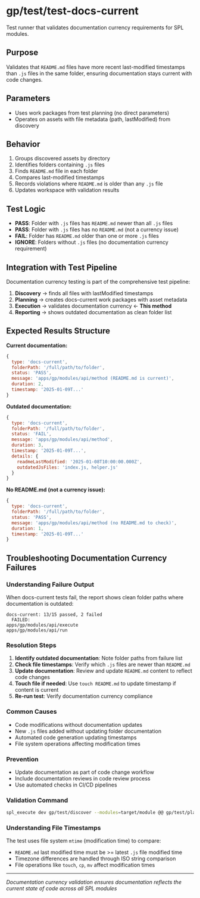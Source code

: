 # gp/test/test-docs-current

Test runner that validates documentation currency requirements for SPL modules.

## Purpose
Validates that `README.md` files have more recent last-modified timestamps than `.js` files in the same folder, ensuring documentation stays current with code changes.

## Parameters
- Uses work packages from test planning (no direct parameters)
- Operates on assets with file metadata (path, lastModified) from discovery

## Behavior
1. Groups discovered assets by directory
2. Identifies folders containing `.js` files
3. Finds `README.md` file in each folder
4. Compares last-modified timestamps
5. Records violations where `README.md` is older than any `.js` file
6. Updates workspace with validation results

## Test Logic
- **PASS**: Folder with `.js` files has `README.md` newer than all `.js` files
- **PASS**: Folder with `.js` files has no `README.md` (not a currency issue)
- **FAIL**: Folder has `README.md` older than one or more `.js` files
- **IGNORE**: Folders without `.js` files (no documentation currency requirement)

## Integration with Test Pipeline
Documentation currency testing is part of the comprehensive test pipeline:
1. **Discovery** → finds all files with lastModified timestamps
2. **Planning** → creates docs-current work packages with asset metadata
3. **Execution** → validates documentation currency ← **This method**
4. **Reporting** → shows outdated documentation as clean folder list

## Expected Results Structure

**Current documentation:**
```javascript
{
  type: 'docs-current',
  folderPath: '/full/path/to/folder',
  status: 'PASS',
  message: 'apps/gp/modules/api/method (README.md is current)',
  duration: 2,
  timestamp: '2025-01-09T...'
}
```

**Outdated documentation:**
```javascript
{
  type: 'docs-current',
  folderPath: '/full/path/to/folder',
  status: 'FAIL',
  message: 'apps/gp/modules/api/method',
  duration: 3,
  timestamp: '2025-01-09T...',
  details: {
    readmeLastModified: '2025-01-08T10:00:00.000Z',
    outdatedJsFiles: 'index.js, helper.js'
  }
}
```

**No README.md (not a currency issue):**
```javascript
{
  type: 'docs-current',
  folderPath: '/full/path/to/folder',
  status: 'PASS',
  message: 'apps/gp/modules/api/method (no README.md to check)',
  duration: 1,
  timestamp: '2025-01-09T...'
}
```

## Troubleshooting Documentation Currency Failures

### Understanding Failure Output
When docs-current tests fail, the report shows clean folder paths where documentation is outdated:

```
docs-current: 13/15 passed, 2 failed
  FAILED:
apps/gp/modules/api/execute  
apps/gp/modules/api/run
```

### Resolution Steps
1. **Identify outdated documentation**: Note folder paths from failure list
2. **Check file timestamps**: Verify which `.js` files are newer than `README.md`
3. **Update documentation**: Review and update `README.md` content to reflect code changes
4. **Touch file if needed**: Use `touch README.md` to update timestamp if content is current
5. **Re-run test**: Verify documentation currency compliance

### Common Causes
- Code modifications without documentation updates
- New `.js` files added without updating folder documentation
- Automated code generation updating timestamps
- File system operations affecting modification times

### Prevention
- Update documentation as part of code change workflow
- Include documentation reviews in code review process
- Use automated checks in CI/CD pipelines

### Validation Command
```bash
spl_execute dev gp/test/discover --modules=target/module @@ gp/test/plan --type=docs-current @@ gp/test/run @@ gp/test/report
```

### Understanding File Timestamps
The test uses file system `mtime` (modification time) to compare:
- `README.md` last modified time must be >= latest `.js` file modified time
- Timezone differences are handled through ISO string comparison
- File operations like `touch`, `cp`, `mv` affect modification times

---

*Documentation currency validation ensures documentation reflects the current state of code across all SPL modules*
